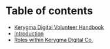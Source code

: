 # Table of contents

* [Kerygma Digital Volunteer Handbook](README.md)
* [Introduction](introduction.md)
* [Roles within Kerygma Digital Co.](roles-within-kerygma-digital-co..md)

